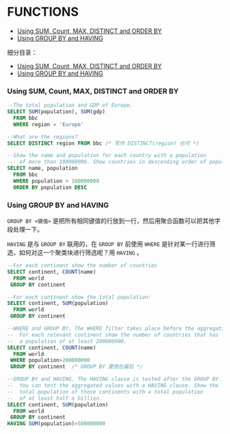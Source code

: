 # FUNCTIONS


<!-- @import "[TOC]" {cmd="toc" depthFrom=3 depthTo=3 orderedList=false} -->

<!-- code_chunk_output -->

- [Using SUM, Count, MAX, DISTINCT and ORDER BY](#using-sum-count-max-distinct-and-order-by)
- [Using GROUP BY and HAVING](#using-group-by-and-having)

<!-- /code_chunk_output -->

细分目录：

<!-- @import "[TOC]" {cmd="toc" depthFrom=3 depthTo=6 orderedList=false} -->

<!-- code_chunk_output -->

- [Using SUM, Count, MAX, DISTINCT and ORDER BY](#using-sum-count-max-distinct-and-order-by)
- [Using GROUP BY and HAVING](#using-group-by-and-having)

<!-- /code_chunk_output -->

### Using SUM, Count, MAX, DISTINCT and ORDER BY

```sql
--The total population and GDP of Europe.
SELECT SUM(population), SUM(gdp)
  FROM bbc
  WHERE region = 'Europe'

--What are the regions?
SELECT DISTINCT region FROM bbc /* 写作 DISTINCT(region) 也可 */

--Show the name and population for each country with a population
--  of more than 100000000. Show countries in descending order of population.
SELECT name, population
  FROM bbc
  WHERE population > 100000000
  ORDER BY population DESC
```

### Using GROUP BY and HAVING

`GROUP BY <键值>` 是把所有相同键值的行放到一行，然后用聚合函数可以把其他字段处理一下。

`HAVING` 是与 `GROUP BY` 联用的，在 `GROUP BY` 前使用 `WHERE` 是针对某一行进行筛选，如何对这一个聚类块进行筛选呢？用 `HAVING` 。

```sql
--For each continent show the number of countries
SELECT continent, COUNT(name)
  FROM world
 GROUP BY continent

--For each continent show the total population:
SELECT continent, SUM(population)
  FROM world
 GROUP BY continent

--WHERE and GROUP BY. The WHERE filter takes place before the aggregating function.
--  For each relevant continent show the number of countries that has
--  a population of at least 200000000.
SELECT continent, COUNT(name)
  FROM world
 WHERE population>200000000
 GROUP BY continent  /* GROUP BY 要放在最后 */

--GROUP BY and HAVING. The HAVING clause is tested after the GROUP BY.
--  You can test the aggregated values with a HAVING clause. Show the
--  total population of those continents with a total population
--  of at least half a billion.
SELECT continent, SUM(population)
  FROM world
 GROUP BY continent
HAVING SUM(population)>500000000
```
